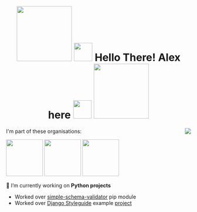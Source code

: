 <h1 align="center" width="100%">
  <img src="https://dev.bg/wp-content/uploads/2016/12/logo-1.png" width="150">
  <img src="https://media1.giphy.com/media/du3J3cXyzhj75IOgvA/giphy.gif?cid=ecf05e473xpgxrcwo275mhx1r4o2bi5nh8rmhib6d09r7ve2&rid=giphy.gif" width="50">
  Hello There! Alex here
  <img src="https://media1.giphy.com/media/KAq5w47R9rmTuvWOWa/giphy.gif?cid=ecf05e478b0bym0lgka2xqk5x7cdoc6aipdu9gwm3ogk3kgm&rid=giphy.gif" width="50">
  <img src="https://dev.bg/wp-content/uploads/2016/12/logo-1.png" width="150">
</h1>

<!--
**SashoStoichkov/SashoStoichkov** is a ✨ _special_ ✨ repository because its `README.md` (this file) appears on your GitHub profile.

Here are some ideas to get you started:
-->

<img align="right" src="https://github-readme-stats.vercel.app/api?username=SashoStoichkov&show_icons=true&count_private=true&theme=merko">

I'm part of these organisations:

<div align="left">
  <a href="https://github.com/HackSoftware"><img src="https://avatars1.githubusercontent.com/u/11139128?s=200&v=4" width="100"></a>
  <a href="https://github.com/KuulaTV"><img src="https://kuula.tv/images/channel-logo-placeholder.png?w=42&h=42&fit=crop&dpr=2" width="100"></a>
  <a href="https://github.com/EddieJaoudeCommunity"><img src="https://avatars3.githubusercontent.com/u/66388388?s=200&v=4" width="100"></a>
</div>

🔭 I’m currently working on **Python projects**
<ul align="left">
   <li>Worked over <a href="https://github.com/HackSoftware/simple_schema_validator">simple-schema-validator</a> pip module</li>
   <li>Worked over <a href="https://github.com/HackSoftware/Django-Styleguide">Django Styleguide</a> example <a href="https://github.com/HackSoftware/Styleguide-Example">project</a></li>
</ul>

<!--
- 🌱 I’m currently learning ...
- 💬 Ask me about ...
- 📫 How to reach me: via [email](mailto:sashostoichkov@gmail.com); [Facebook]()
- ⚡ Fun fact: ...
-->
